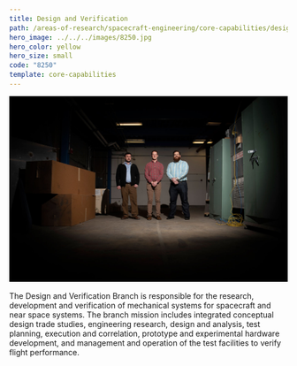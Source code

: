 ```yaml
---
title: Design and Verification
path: /areas-of-research/spacecraft-engineering/core-capabilities/design-verification
hero_image: ../../../images/8250.jpg
hero_color: yellow
hero_size: small
code: "8250"
template: core-capabilities
---
```

![Mechanical engineers Jesse Maxwell, Evan Rogers, and Austin Phoenix](../../../images/cc-8220.jpg)

The Design and Verification Branch is responsible for the research, development and verification of mechanical systems for spacecraft and near space systems. The branch mission includes integrated conceptual design trade studies, engineering research, design and analysis, test planning, execution and correlation, prototype and experimental hardware development, and management and operation of the test facilities to verify flight performance.